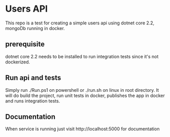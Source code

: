 # Users API
This repo is a test for creating a simple users api using dotnet core 2.2, mongoDb running in docker.

## prerequisite 
dotnet core 2.2 needs to be installed to run integration tests since it's not dockerized.

## Run api and tests
Simply run ./Run.ps1 on powershell or ./run.sh on linux in root directory. It will do build the project, run unit tests in docker, publishes the app in docker and runs integration tests.

## Documentation
When service is running just visit http://localhost:5000 for documentation

